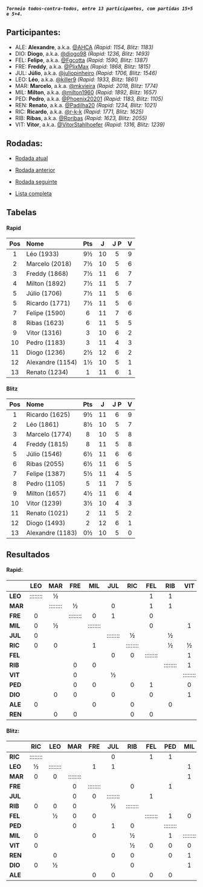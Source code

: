 ***`Torneio todos-contra-todos, entre 13 participantes, com partidas 15+5 e 5+4.`***

## Participantes:

* ALE: **Alexandre**, a.k.a. [@AHCA](https://www.lichess.org/@/AHCA) *(Rapid: 1154, Blitz: 1183)*
* DIO: **Diogo**, a.k.a. [@diogo98](https://www.lichess.org/@/diogo98) *(Rapid: 1236, Blitz: 1493)*
* FEL: **Felipe**, a.k.a. [@Fgcotta](https://www.lichess.org/@/Fgcotta) *(Rapid: 1590, Blitz: 1387)*
* FRE: **Freddy**, a.k.a. [@PlixMax](https://www.lichess.org/@/PlixMax) *(Rapid: 1868, Blitz: 1815)*
* JUL: **Júlio**, a.k.a. [@juliopinheiro](https://www.lichess.org/@/juliopinheiro) *(Rapid: 1706, Blitz: 1546)*
* LEO: **Léo**, a.k.a. [@killer9](https://www.lichess.org/@/killer9) *(Rapid: 1933, Blitz: 1861)*
* MAR: **Marcelo**, a.k.a. [@mkvieira](https://www.lichess.org/@/mkvieira) *(Rapid: 2018, Blitz: 1774)*
* MIL: **Milton**, a.k.a. [@milton1960](https://www.lichess.org/@/milton1960) *(Rapid: 1892, Blitz: 1657)*
* PED: **Pedro**, a.k.a. [@Phoenix20201](https://www.lichess.org/@/Phoenix20201) *(Rapid: 1183, Blitz: 1105)*
* REN: **Renato**, a.k.a. [@Padilha20](https://www.lichess.org/@/Padilha20) *(Rapid: 1234, Blitz: 1021)*
* RIC: **Ricardo**, a.k.a. [@r-k-k](https://www.lichess.org/@/r-k-k) *(Rapid: 1771, Blitz: 1625)*
* RIB: **Ribas**, a.k.a. [@Rpribas](https://www.lichess.org/@/Rpribas) *(Rapid: 1623, Blitz: 2055)*
* VIT: **Vitor**, a.k.a. [@VitorStahlhoefer](https://www.lichess.org/@/VitorStahlhoefer) *(Rapid: 1316, Blitz: 1239)*

## Rodadas:

* [Rodada atual](https://grupo-de-xadrez.github.io/rodadas/12)

* [Rodada anterior](https://grupo-de-xadrez.github.io/rodadas/11)

* [Rodada seguinte](https://grupo-de-xadrez.github.io/rodadas/13)

* [Lista completa](https://grupo-de-xadrez.github.io/rodadas)

## Tabelas

#### Rapid

| Pos | Nome | Pts | J | J P | V |
| :---: | :--- | :---: | :---: | :---: | :---: |
| 1 | Léo (1933) | 9½ | 10 | 5 | 9 |
| 2 | Marcelo (2018) | 7½ | 10 | 5 | 6 |
| 3 | Freddy (1868) | 7½ | 11 | 6 | 7 |
| 4 | Milton (1892) | 7½ | 11 | 5 | 7 |
| 5 | Júlio (1706) | 7½ | 11 | 5 | 6 |
| 5 | Ricardo (1771) | 7½ | 11 | 5 | 6 |
| 7 | Felipe (1590) | 6 | 11 | 7 | 6 |
| 8 | Ribas (1623) | 6 | 11 | 5 | 5 |
| 9 | Vitor (1316) | 3 | 10 | 6 | 2 |
| 10 | Pedro (1183) | 3 | 11 | 4 | 3 |
| 11 | Diogo (1236) | 2½ | 12 | 6 | 2 |
| 12 | Alexandre (1154) | 1½ | 10 | 5 | 1 |
| 13 | Renato (1234) | 1 | 11 | 6 | 1 |

#### Blitz

| Pos | Nome | Pts | J | J P | V |
| :---: | :--- | :---: | :---: | :---: | :---: |
| 1 | Ricardo (1625) | 9½ | 11 | 6 | 9 |
| 2 | Léo (1861) | 8½ | 10 | 5 | 7 |
| 3 | Marcelo (1774) | 8 | 10 | 5 | 8 |
| 4 | Freddy (1815) | 8 | 11 | 5 | 8 |
| 5 | Júlio (1546) | 6½ | 11 | 6 | 6 |
| 6 | Ribas (2055) | 6½ | 11 | 6 | 5 |
| 7 | Felipe (1387) | 5½ | 11 | 4 | 5 |
| 8 | Pedro (1105) | 5 | 11 | 7 | 5 |
| 9 | Milton (1657) | 4½ | 11 | 6 | 4 |
| 10 | Vitor (1239) | 3½ | 10 | 4 | 3 |
| 11 | Renato (1021) | 2 | 11 | 5 | 2 |
| 12 | Diogo (1493) | 2 | 12 | 6 | 1 |
| 13 | Alexandre (1183) | 0½ | 10 | 5 | 0 |

## Resultados

#### Rapid:

| | LEO | MAR | FRE | MIL | JUL | RIC | FEL | RIB | VIT | PED | DIO | ALE | REN |
| :--- | :---: | :---: | :---: | :---: | :---: | :---: | :---: | :---: | :---: | :---: | :---: | :---: | :---: |
| **LEO** | :::::::: | ½ |  |  |  |  | 1 | 1 |  |  | 1 |  | 1 |
| **MAR** |  | :::::::: | ½ |  | 0 |  | 1 | 1 |  | 1 |  |  |  |
| **FRE** | 0 |  | :::::::: | 0 | 1 |  | 0 |  |  |  |  | 1 |  |
| **MIL** | 0 | ½ |  | :::::::: |  |  | 0 |  | 1 |  | 1 |  | 1 |
| **JUL** | 0 |  |  |  | :::::::: | ½ |  | ½ |  | 1 |  | 1 | 1 |
| **RIC** | 0 | 0 |  | 1 |  | :::::::: |  | ½ | ½ |  | 1 |  |  |
| **FEL** |  |  |  |  | 0 | 0 | :::::::: |  | 1 |  |  | 1 |  |
| **RIB** |  |  | 0 | 0 |  |  |  | :::::::: | 1 | 1 | 1 |  | 1 |
| **VIT** |  |  | 0 |  | ½ |  |  |  | :::::::: |  |  | 1 | 0 |
| **PED** |  |  | 0 | 0 |  | 0 | 1 |  | 0 | :::::::: |  | 0 | 1 |
| **DIO** |  | 0 | 0 |  | 0 |  | 0 |  | 1 | 0 | :::::::: |  |  |
| **ALE** | 0 |  |  | 0 |  | 0 |  | 0 |  |  | ½ | :::::::: |  |
| **REN** |  | 0 | 0 |  |  | 0 | 0 |  |  |  | 0 |  | :::::::: |

#### Blitz:

| | RIC | LEO | MAR | FRE | JUL | RIB | FEL | PED | MIL | VIT | REN | DIO | ALE |
| :--- | :---: | :---: | :---: | :---: | :---: | :---: | :---: | :---: | :---: | :---: | :---: | :---: | :---: |
| **RIC** | :::::::: |  |  |  | 0 |  | 1 | 1 |  |  | 1 |  | 1 |
| **LEO** | ½ | :::::::: |  | 1 | 1 |  |  |  | 1 |  |  |  | 1 |
| **MAR** | 0 | 0 | :::::::: |  |  |  |  |  | 1 |  | 1 | 1 |  |
| **FRE** |  |  | 0 | :::::::: |  | 0 |  | 1 |  | 1 | 1 | 1 |  |
| **JUL** |  |  | 0 | 0 | :::::::: |  | 1 |  |  | 1 |  | 1 |  |
| **RIB** | 0 | 0 | 0 |  | ½ | :::::::: |  |  |  |  |  |  | 1 |
| **FEL** |  | ½ | 0 | 0 |  |  | :::::::: | 1 | 0 |  | 1 | 1 |  |
| **PED** |  |  | 0 |  | 1 | 0 |  | :::::::: |  |  |  | 1 |  |
| **MIL** | 0 |  |  | 0 |  | ½ |  | 1 | :::::::: |  |  |  | 1 |
| **VIT** | 0 |  |  |  |  | ½ | 0 | 0 | 0 | :::::::: |  | 1 |  |
| **REN** |  | 0 |  |  | 0 | 0 |  | 0 | 1 | 0 | :::::::: |  |  |
| **DIO** | 0 | ½ |  |  |  | 0 |  |  | 1 |  | 0 | :::::::: | ½ |
| **ALE** |  |  |  | 0 | 0 |  | 0 | 0 |  | 0 |  |  | :::::::: |

